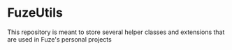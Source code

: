 # FuzeUtils
This repository is meant to store several helper classes and extensions that are used in Fuze's personal projects
